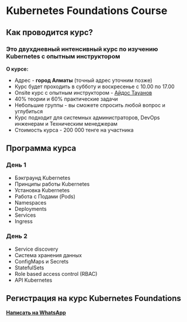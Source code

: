 # Kubernetes Foundations Course

## Как проводится курс?

### Это двухдневный интенсивный курс по изучению Kubernetes c опытным инструктором

**О курсе:**
- Адрес - **город Алматы** (точный адрес уточним позже)
- Курс будет проходить в субботу и воскресенье с 10.00 по 17.00
- Onsite курс с опытным инструктором - [Айдос Тауанов](https://www.linkedin.com/in/altynbai/)
- 40% теории и 60% практические задачи
- Небольшие группы - вы сможете спросить любой вопрос и углубиться
- Курс подходит для системных администраторов, DevOps инженерам и Техническим менеджерам
- Стоимость курса - 200 000 тенге на участника

## Программа курса

### День 1
- Бэкграунд Kubernetes
- Принципы работы Kubernetes
- Установка Kubernetes
- Работа с Подами (Pods)
- Namespaces
- Deployments
- Services
- Ingress

### День 2
- Service discovery
- Система хранения данных
- ConfigMaps и Secrets
- StatefulSets
- Role based access control (RBAC)
- API Kubernetes

## Регистрация на курс Kubernetes Foundations
**[Написать на WhatsApp](https://wa.me/77019660091?text=Добрый%20день!%20Я%20хотел%20зарегистрироваться%20на%20курс%20Kubernetes)**